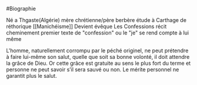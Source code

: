 #Biographie


Né a Thgaste(Algérie) mère chrétienne/père berbère
étude à Carthage de réthorique
[[Manichéisme]]
Devient évêque
Les Confessions récit cheminement premier texte de "confession" ou le "je" se rend compte à lui même

L'homme, naturellement corrompu par le péché originel, ne peut prétendre à faire lui-même son salut, quelle que soit sa bonne volonté, il doit attendre la grâce de Dieu. Or cette grâce est gratuite au sens le plus fort du terme et personne ne peut savoir s’il sera sauvé ou non. Le mérite personnel ne garantit plus le salut.
